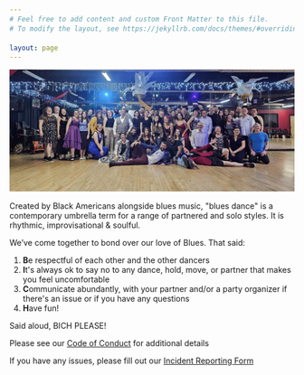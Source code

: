 ```yaml
---
# Feel free to add content and custom Front Matter to this file.
# To modify the layout, see https://jekyllrb.com/docs/themes/#overriding-theme-defaults

layout: page
---
```


![foo](img/bfd-2024-feb.png)

Created by Black Americans alongside blues music, "blues dance" is a contemporary umbrella term for a range of partnered and solo styles.  It is rhythmic, improvisational & soulful.  

We’ve come together to bond over our love of Blues. That said:

1. **B**e respectful of each other and the other dancers
2. **I**t's always ok to say no to any dance, hold, move, or partner that makes you feel uncomfortable
3. **C**ommunicate abundantly, with your partner and/or a party organizer if there's an issue or if you have any questions 
4. **H**ave fun!

Said aloud, BICH PLEASE!

Please see our [Code of Conduct](code-of-conduct) for additional details

If you have any issues, please fill out our [Incident Reporting Form](https://docs.google.com/forms/d/e/1FAIpQLSdP6z8jyD2Kv9N4AchLZnyP7mhO8vNLxw04StKU9H3KMwvzOg/viewform?usp=sf_link)
